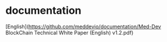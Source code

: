 # documentation

[English](https://github.com/meddevio/documentation/Med-Dev BlockChain Technical White Paper (English) v1.2.pdf)
